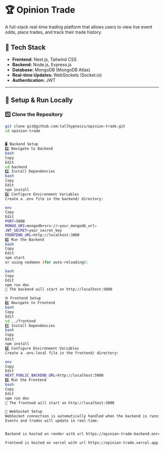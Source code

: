 # 🏆 Opinion Trade

A full-stack real-time trading platform that allows users to view live event odds, place trades, and track their trade history.

## 📌 Tech Stack
- **Frontend:** Next.js, Tailwind CSS
- **Backend:** Node.js, Express.js
- **Database:** MongoDB (MongoDB Atlas)
- **Real-time Updates:** WebSockets (Socket.io)
- **Authentication:** JWT

---

## 🚀 Setup & Run Locally

### **1️⃣ Clone the Repository**
```bash
git clone git@github.com:tallhypnosis/opinion-trade.git
cd opinion-trade


🖥 Backend Setup
2️⃣ Navigate to Backend
bash
Copy
Edit
cd backend
3️⃣ Install Dependencies
bash
Copy
Edit
npm install
4️⃣ Configure Environment Variables
Create a .env file in the backend/ directory:

env
Copy
Edit
PORT=5000
MONGO_URI=mongodb+srv://<your_mongodb_url>
JWT_SECRET=your_secret_key
FRONTEND_URL=http://localhost:3000
5️⃣ Run the Backend
bash
Copy
Edit
npm start
or using nodemon (for auto-reloading):

bash
Copy
Edit
npm run dev
🔹 The backend will start on http://localhost:5000

🌐 Frontend Setup
6️⃣ Navigate to Frontend
bash
Copy
Edit
cd ../frontend
7️⃣ Install Dependencies
bash
Copy
Edit
npm install
8️⃣ Configure Environment Variables
Create a .env.local file in the frontend/ directory:

env
Copy
Edit
NEXT_PUBLIC_BACKEND_URL=http://localhost:5000
9️⃣ Run the Frontend
bash
Copy
Edit
npm run dev
🔹 The frontend will start on http://localhost:3000

📡 WebSocket Setup
WebSocket connection is automatically handled when the backend is running.
Events and trades will update in real-time.


Backend is hosted on render with url https://opinion-trade-backend.onrender.com

Frontend is hosted on vercel with url https://opinion-trade.vercel.app
